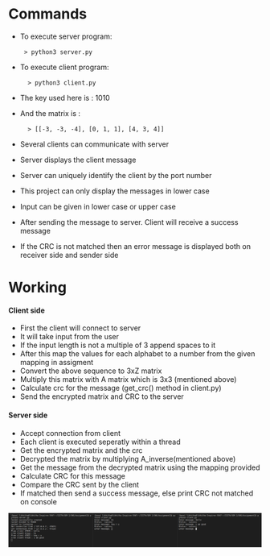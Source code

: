 # Commands

- To execute server program:

       > python3 server.py

- To execute client program:

        > python3 client.py

- The key used here is : 1010
- And the matrix is :

        > [[-3, -3, -4], [0, 1, 1], [4, 3, 4]]

- Several clients can communicate with server
- Server displays the client message
- Server can uniquely identify the client by the port number
- This project can only display the messages in lower case
- Input can be given in lower case or upper case
- After sending the message to server. Client will receive a success message
- If the CRC is not matched then an error message is displayed both on receiver side and sender side

# Working

#### Client side

- First the client will connect to server
- It will take input from the user
- If the input length is not a multiple of 3 append spaces to it
- After this map the values for each alphabet to a number from the given mapping in assigment
- Convert the above sequence to 3xZ matrix
- Multiply this matrix with A matrix which is 3x3 (mentioned above)
- Calculate crc for the message (get_crc() method in client.py)
- Send the encrypted matrix and CRC to the server

#### Server side

- Accept connection from client
- Each client is executed seperatly within a thread
- Get the encrypted matrix and the crc
- Decrypted the matrix by multiplying A_inverse(mentioned above)
- Get the message from the decrypted matrix using the mapping provided
- Calculate CRC for this message
- Compare the CRC sent by the client
- If matched then send a success message, else print CRC not matched on console

![Execution](./Execution.png)
